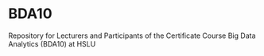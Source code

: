 # BDA10
Repository for Lecturers and Participants of the Certificate Course Big Data Analytics (BDA10) at HSLU
